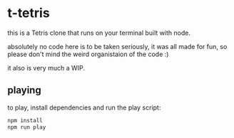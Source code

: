 # t-tetris

this is a Tetris clone that runs on your terminal built with node.

absolutely no code here is to be taken seriously, it was all made for fun, so please don't mind the weird organistaion of the code :)

it also is very much a WIP.

## playing

to play, install dependencies and run the play script:

```bash
npm install
npm run play
```
